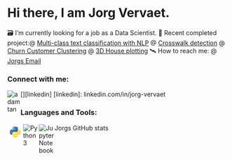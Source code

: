 # Hi there, I am Jorg Vervaet.

🗃 I’m currently looking for a job as a Data Scientist.
🚅 Recent completed project:@ [Multi-class text classification with NLP](https://github.com/JorgVervaet/NLP-Project) @ [Crosswalk detection](https://github.com/JorgVervaet/Computer_Vision_Crosswalk_Detection) @ [Churn Customer Clustering](https://github.com/JorgVervaet/Churn-project) @ [3D House plotting](https://github.com/JorgVervaet/3D_houses)
🛰 How to reach me: @ [Jorgs Email](mailto:vervaet_jorg@hotmail.com)

### Connect with me:
[<img align="left" alt="adam tan" width="30px" 
src="https://user-images.githubusercontent.com/69633814/97322052-b5796380-186f-11eb-820a-ad1b720c49d3.png" />][linkedin]
[linkedin]: linkedin.com/in/jorg-vervaet
<br />

### Languages and Tools:
<img align="left" alt="Python 3" title="Python 3" width="36px" src="https://raw.githubusercontent.com/github/explore/80688e429a7d4ef2fca1e82350fe8e3517d3494d/topics/python/python.png" />
<img align="left" alt="Python 3" title="Python 3" width="36px" 
src="https://user-images.githubusercontent.com/69633814/97344021-7e637c00-1888-11eb-9cd6-ac6cc910bea4.png" />
<img align="left" alt="Jupyter Notebook" title="Jupyter Notebook" width="36px" 
src="https://user-images.githubusercontent.com/69633814/97295243-5572c500-184f-11eb-8830-5c0b6aea7151.png" />


Jorgs GitHub stats
